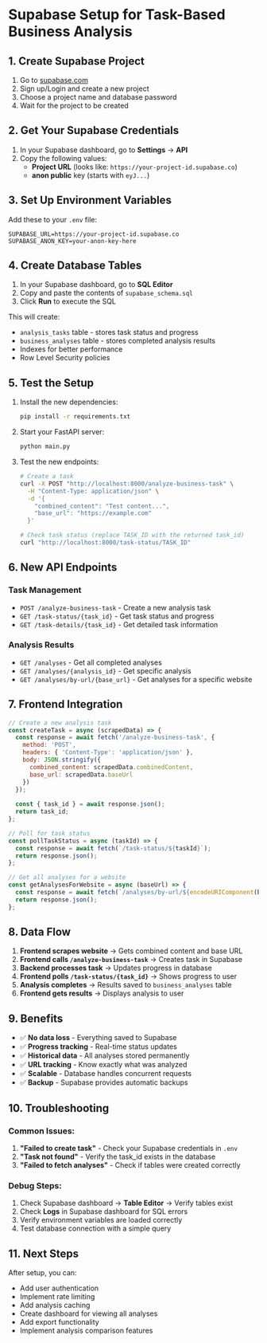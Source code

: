 # Supabase Setup for Task-Based Business Analysis

## 1. Create Supabase Project

1. Go to [supabase.com](https://supabase.com)
2. Sign up/Login and create a new project
3. Choose a project name and database password
4. Wait for the project to be created

## 2. Get Your Supabase Credentials

1. In your Supabase dashboard, go to **Settings** → **API**
2. Copy the following values:
   - **Project URL** (looks like: `https://your-project-id.supabase.co`)
   - **anon public** key (starts with `eyJ...`)

## 3. Set Up Environment Variables

Add these to your `.env` file:

```env
SUPABASE_URL=https://your-project-id.supabase.co
SUPABASE_ANON_KEY=your-anon-key-here
```

## 4. Create Database Tables

1. In your Supabase dashboard, go to **SQL Editor**
2. Copy and paste the contents of `supabase_schema.sql`
3. Click **Run** to execute the SQL

This will create:
- `analysis_tasks` table - stores task status and progress
- `business_analyses` table - stores completed analysis results
- Indexes for better performance
- Row Level Security policies

## 5. Test the Setup

1. Install the new dependencies:
   ```bash
   pip install -r requirements.txt
   ```

2. Start your FastAPI server:
   ```bash
   python main.py
   ```

3. Test the new endpoints:
   ```bash
   # Create a task
   curl -X POST "http://localhost:8000/analyze-business-task" \
     -H "Content-Type: application/json" \
     -d '{
       "combined_content": "Test content...",
       "base_url": "https://example.com"
     }'

   # Check task status (replace TASK_ID with the returned task_id)
   curl "http://localhost:8000/task-status/TASK_ID"
   ```

## 6. New API Endpoints

### Task Management
- `POST /analyze-business-task` - Create a new analysis task
- `GET /task-status/{task_id}` - Get task status and progress
- `GET /task-details/{task_id}` - Get detailed task information

### Analysis Results
- `GET /analyses` - Get all completed analyses
- `GET /analyses/{analysis_id}` - Get specific analysis
- `GET /analyses/by-url/{base_url}` - Get analyses for a specific website

## 7. Frontend Integration

```javascript
// Create a new analysis task
const createTask = async (scrapedData) => {
  const response = await fetch('/analyze-business-task', {
    method: 'POST',
    headers: { 'Content-Type': 'application/json' },
    body: JSON.stringify({
      combined_content: scrapedData.combinedContent,
      base_url: scrapedData.baseUrl
    })
  });
  
  const { task_id } = await response.json();
  return task_id;
};

// Poll for task status
const pollTaskStatus = async (taskId) => {
  const response = await fetch(`/task-status/${taskId}`);
  return response.json();
};

// Get all analyses for a website
const getAnalysesForWebsite = async (baseUrl) => {
  const response = await fetch(`/analyses/by-url/${encodeURIComponent(baseUrl)}`);
  return response.json();
};
```

## 8. Data Flow

1. **Frontend scrapes website** → Gets combined content and base URL
2. **Frontend calls `/analyze-business-task`** → Creates task in Supabase
3. **Backend processes task** → Updates progress in database
4. **Frontend polls `/task-status/{task_id}`** → Shows progress to user
5. **Analysis completes** → Results saved to `business_analyses` table
6. **Frontend gets results** → Displays analysis to user

## 9. Benefits

- ✅ **No data loss** - Everything saved to Supabase
- ✅ **Progress tracking** - Real-time status updates
- ✅ **Historical data** - All analyses stored permanently
- ✅ **URL tracking** - Know exactly what was analyzed
- ✅ **Scalable** - Database handles concurrent requests
- ✅ **Backup** - Supabase provides automatic backups

## 10. Troubleshooting

### Common Issues:

1. **"Failed to create task"** - Check your Supabase credentials in `.env`
2. **"Task not found"** - Verify the task_id exists in the database
3. **"Failed to fetch analyses"** - Check if tables were created correctly

### Debug Steps:

1. Check Supabase dashboard → **Table Editor** → Verify tables exist
2. Check **Logs** in Supabase dashboard for SQL errors
3. Verify environment variables are loaded correctly
4. Test database connection with a simple query

## 11. Next Steps

After setup, you can:
- Add user authentication
- Implement rate limiting
- Add analysis caching
- Create dashboard for viewing all analyses
- Add export functionality
- Implement analysis comparison features 